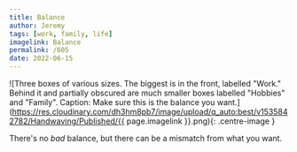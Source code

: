 ```yaml
---
title: Balance
author: Jeremy
tags: [work, family, life]
imagelink: Balance
permalink: /605
date: 2022-06-15
---
```


![Three boxes of various sizes. The biggest is in the front, labelled "Work." Behind it and partially obscured are much smaller boxes labelled "Hobbies" and "Family". Caption: Make sure this is the balance you want.](https://res.cloudinary.com/dh3hm8pb7/image/upload/q_auto:best/v1535842782/Handwaving/Published/{{ page.imagelink }}.png){: .centre-image }

There's no *bad* balance, but there can be a mismatch from what you want.
